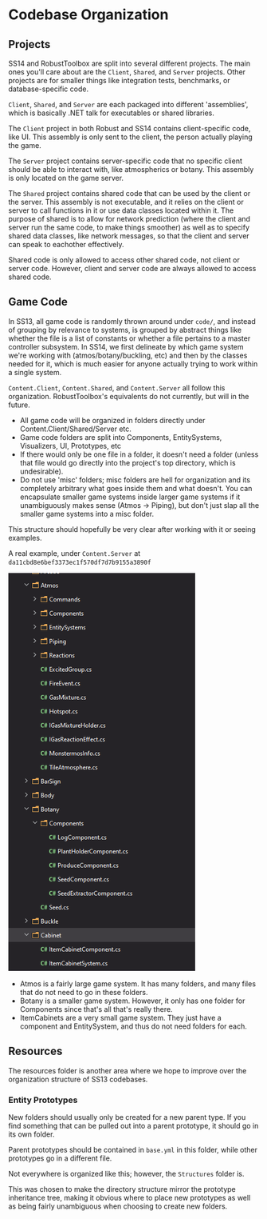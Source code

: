 # Codebase Organization

## Projects

SS14 and RobustToolbox are split into several different projects. The main ones you'll care about are the `Client`, `Shared`, and `Server` projects. Other projects are for smaller things like integration tests, benchmarks, or database-specific code. 

`Client`, `Shared`, and `Server` are each packaged into different 'assemblies', which is basically .NET talk for executables or shared libraries.

The `Client` project in both Robust and SS14 contains client-specific code, like UI. This assembly is only sent to the client, the person actually playing the game.

The `Server` project contains server-specific code that no specific client should be able to interact with, like atmospherics or botany. This assembly is only located on the game server.

The `Shared` project contains shared code that can be used by the client or the server. This assembly is not executable, and it relies on the client or server to call functions in it or use data classes located within it. The purpose of shared is to allow for network prediction (where the client and server run the same code, to make things smoother) as well as to specify shared data classes, like network messages, so that the client and server can speak to eachother effectively.

Shared code is only allowed to access other shared code, not client or server code. However, client and server code are always allowed to access shared code.

## Game Code

In SS13, all game code is randomly thrown around under `code/`, and instead of grouping by relevance to systems, is grouped by abstract things like whether the file is a list of constants or whether a file pertains to a master controller subsystem. In SS14, we first delineate by which game system we're working with (atmos/botany/buckling, etc) and then by the classes needed for it, which is much easier for anyone actually trying to work within a single system.

`Content.Client`, `Content.Shared`, and `Content.Server` all follow this organization. RobustToolbox's equivalents do not currently, but will in the future.

- All game code will be organized in folders directly under Content.Client/Shared/Server etc.
- Game code folders are split into Components, EntitySystems, Visualizers, UI, Prototypes, etc
- If there would only be one file in a folder, it doesn't need a folder (unless that file would go directly into the project's top directory, which is undesirable).
- Do not use 'misc' folders; misc folders are hell for organization and its completely arbitrary what goes inside them and what doesn't. You can encapsulate smaller game systems inside larger game systems if it unambiguously makes sense (Atmos -> Piping), but don't just slap all the smaller game systems into a misc folder.

This structure should hopefully be very clear after working with it or seeing examples.

A real example, under `Content.Server` at `da11cbd8e6bef3373ec1f570df7d7b9155a3890f`

![](../../assets/images/codebase-server-example.png)

- Atmos is a fairly large game system. It has many folders, and many files that do not need to go in these folders.
- Botany is a smaller game system. However, it only has one folder for Components since that's all that's really there.
- ItemCabinets are a very small game system. They just have a component and EntitySystem, and thus do not need folders for each.

## Resources

The resources folder is another area where we hope to improve over the organization structure of SS13 codebases.

### Entity Prototypes

New folders should usually only be created for a new parent type. If you find something that can be pulled out into a parent prototype, it should go in its own folder.

Parent prototypes should be contained in `base.yml` in this folder, while other prototypes go in a different file.

Not everywhere is organized like this; however, the `Structures` folder is.

This was chosen to make the directory structure mirror the prototype inheritance tree, making it obvious where to place new prototypes as well as being fairly unambiguous when choosing to create new folders.
